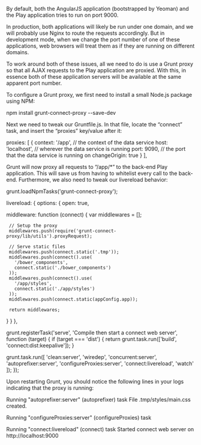 By default, both the AngularJS application (bootstrapped by Yeoman) and the Play application tries to run on port 9000.

In production, both applications will likely be run under one domain, and we will probably use Nginx to route the requests accordingly. But in development mode, when we change the port number of one of these applications, web browsers will treat them as if they are running on different domains.

To work around both of these issues, all we need to do is use a Grunt proxy so that all AJAX requests to the Play application are proxied. With this, in essence both of these application servers will be available at the same apparent port number.


To configure a Grunt proxy, we first need to install a small Node.js package using NPM:

npm install grunt-connect-proxy --save-dev

Next we need to tweak our Gruntfile.js. In that file, locate the “connect” task, and insert the “proxies” key/value after it:

 proxies: [
   {
     context: '/app', // the context of the data service
     host: 'localhost', // wherever the data service is running
     port: 9090, // the port that the data service is running on
     changeOrigin: true
   }
 ],

Grunt will now proxy all requests to “/app/*” to the back-end Play application. This will save us from having to whitelist every call to the back-end. Furthermore, we also need to tweak our livereload behavior:

grunt.loadNpmTasks('grunt-connect-proxy');

livereload: {
 options: {
   open: true,

   middleware: function (connect) {
     var middlewares = [];

     // Setup the proxy
     middlewares.push(require('grunt-connect-proxy/lib/utils').proxyRequest);

     // Serve static files
     middlewares.push(connect.static('.tmp'));
     middlewares.push(connect().use(
       '/bower_components',
       connect.static('./bower_components')
     ));
     middlewares.push(connect().use(
       '/app/styles',
       connect.static('./app/styles')
     ));
     middlewares.push(connect.static(appConfig.app));

     return middlewares;
   }
 }
}, 


grunt.registerTask('serve', 'Compile then start a connect web server', function (target) {
 if (target === 'dist') {
   return grunt.task.run(['build', 'connect:dist:keepalive']);
 }

 grunt.task.run([
   'clean:server',
   'wiredep',
   'concurrent:server',
   'autoprefixer:server',
   'configureProxies:server',
   'connect:livereload',
   'watch'
 ]);
});


Upon restarting Grunt, you should notice the following lines in your logs indicating that the proxy is running:

Running "autoprefixer:server" (autoprefixer) task
File .tmp/styles/main.css created.

Running "configureProxies:server" (configureProxies) task

Running "connect:livereload" (connect) task
Started connect web server on http://localhost:9000
